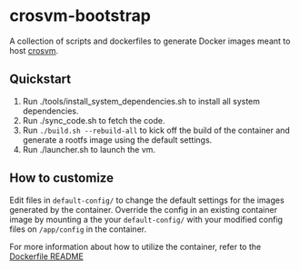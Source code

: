 # crosvm-bootstrap

A collection of scripts and dockerfiles to generate Docker images meant to host
[crosvm](https://chromium.googlesource.com/chromiumos/platform/crosvm/).

## Quickstart
1. Run ./tools/install_system_dependencies.sh to install all system dependencies.
1. Run ./sync_code.sh to fetch the code.
1. Run `./build.sh --rebuild-all` to kick off the build of the container and generate
a rootfs image using the default settings.
2. Run ./launcher.sh to launch the vm.

## How to customize
Edit files in `default-config/` to change the default settings for the images 
generated by the container. Override the config in an existing container image 
by mounting a the your `default-config/` with your modified config files on
`/app/config` in the container.

For more information about how to utilize the container, refer to the
[Dockerfile README](dockerfiles/README.md)
